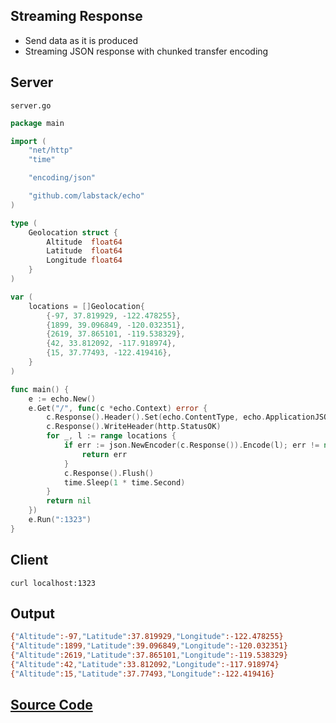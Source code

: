 ## Streaming Response

- Send data as it is produced
- Streaming JSON response with chunked transfer encoding

## Server

`server.go`

```go
package main

import (
	"net/http"
	"time"

	"encoding/json"

	"github.com/labstack/echo"
)

type (
	Geolocation struct {
		Altitude  float64
		Latitude  float64
		Longitude float64
	}
)

var (
	locations = []Geolocation{
		{-97, 37.819929, -122.478255},
		{1899, 39.096849, -120.032351},
		{2619, 37.865101, -119.538329},
		{42, 33.812092, -117.918974},
		{15, 37.77493, -122.419416},
	}
)

func main() {
	e := echo.New()
	e.Get("/", func(c *echo.Context) error {
		c.Response().Header().Set(echo.ContentType, echo.ApplicationJSON)
		c.Response().WriteHeader(http.StatusOK)
		for _, l := range locations {
			if err := json.NewEncoder(c.Response()).Encode(l); err != nil {
				return err
			}
			c.Response().Flush()
			time.Sleep(1 * time.Second)
		}
		return nil
	})
	e.Run(":1323")
}
```

## Client

`curl localhost:1323`

## Output

```sh
{"Altitude":-97,"Latitude":37.819929,"Longitude":-122.478255}
{"Altitude":1899,"Latitude":39.096849,"Longitude":-120.032351}
{"Altitude":2619,"Latitude":37.865101,"Longitude":-119.538329}
{"Altitude":42,"Latitude":33.812092,"Longitude":-117.918974}
{"Altitude":15,"Latitude":37.77493,"Longitude":-122.419416}
```

## [Source Code](https://github.com/labstack/echo/blob/master/recipes/streaming-response)

